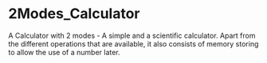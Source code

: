 # 2Modes_Calculator
A Calculator with 2 modes - A simple and a scientific calculator. Apart from the different operations that are available, it also consists of memory storing to allow the use of a number later.
